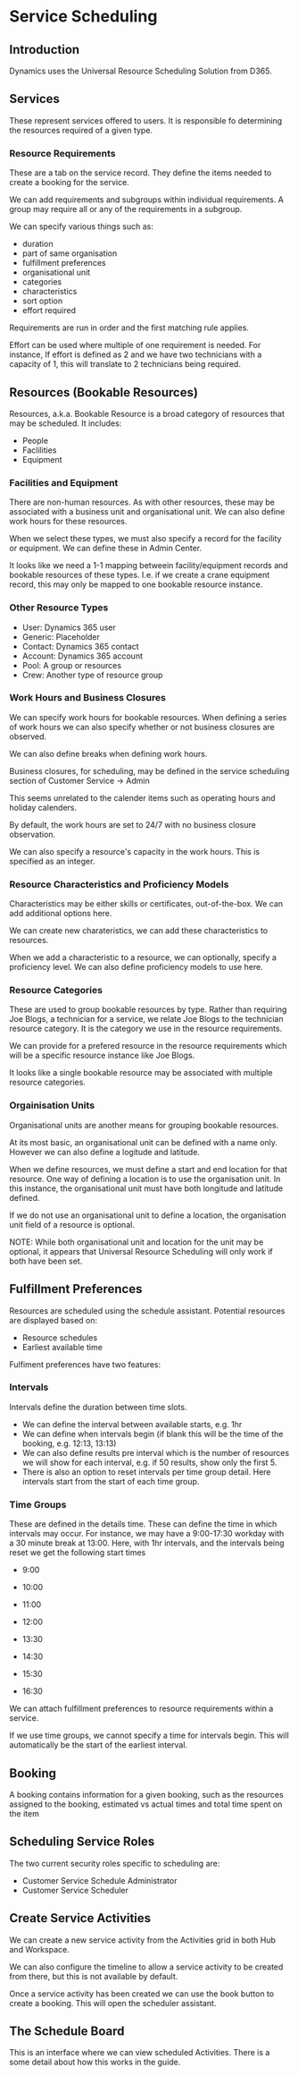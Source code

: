 # Service Scheduling

## Introduction

Dynamics uses the Universal Resource Scheduling Solution from D365. 


## Services

These represent services offered to users. It is responsible fo determining
the resources required of a given type.

### Resource Requirements

These are a tab on the service record. They define the items needed to create
a booking for the service.

We can add requirements and subgroups within individual requirements. A group
may require all or any of the requirements in a subgroup.

We can specify various things such as:
- duration
- part of same organisation
- fulfillment preferences
- organisational unit
- categories
- characteristics
- sort option
- effort required

Requirements are run in order and the first matching rule applies.

Effort can be used where multiple of one requirement is needed. For instance, 
If effort is defined as 2 and we have two technicians with a capacity of 1, this 
will translate to 2 technicians being required.

## Resources (Bookable Resources)

Resources, a.k.a. Bookable Resource is a broad category of resources that may be
scheduled. It includes:
- People
- Faclilities
- Equipment

### Facilities and Equipment

There are non-human resources. As with other resources, these may be associated
with a business unit and organisational unit. We can also define work hours for
these resources.

When we select these types, we must also specify a record for the facility or 
equipment. We can define these in Admin Center. 

It looks like we need a 1-1 mapping betweein facility/equipment records and
bookable resources of these types. I.e. if we create a crane equipment 
record, this may only be mapped to one bookable resource instance.

### Other Resource Types

- User: Dynamics 365 user
- Generic: Placeholder
- Contact: Dynamics 365 contact
- Account: Dynamics 365 account
- Pool: A group or resources
- Crew: Another type of resource group

### Work Hours and Business Closures

We can specify work hours for bookable resources. When defining a series of work
hours we can also specify whether or not business closures are observed.

We can also define breaks when defining work hours.

Business closures, for scheduling, may be defined in the service scheduling
section of Customer Service -> Admin

This seems unrelated to the calender items such as operating hours and holiday
calenders.

By default, the work hours are set to 24/7 with no business closure observation.

We can also specify a resource's capacity in the work hours. This is specified
as an integer. 

### Resource Characteristics and Proficiency Models

Characteristics may be either skills or certificates, out-of-the-box. We can add 
additional options here.

We can create new charateristics, we can add these characteristics to resources.

When we add a characteristic to a resource, we can optionally, specify a 
proficiency level. We can also define proficiency models to use here.

### Resource Categories

These are used to group bookable resources by type. Rather than requiring Joe
Blogs, a technician for a service, we relate Joe Blogs to the technician 
resource category. It is the category we use in the resource requirements.

We can provide for a prefered resource in the resource requirements which will
be a specific resource instance like Joe Blogs.

It looks like a single bookable resource may be associated with multiple 
resource categories. 


### Orgainisation Units

Organisational units are another means for grouping bookable resources. 

At its most basic, an organisational unit can be defined with a name only. 
However we can also define a logitude and latitude. 

When we define resources, we must define a start and end location for that 
resource. One way of defining a location is to use the organisation unit. In 
this instance, the organisational unit must have both longitude and latitude
defined.

If we do not use an organisational unit to define a location, the organisation
unit field of a resource is optional.

NOTE: While both organisational unit and location for the unit may be 
optional, it appears that Universal Resource Scheduling will only work if both
have been set.

## Fulfillment Preferences

Resources are scheduled using the schedule assistant. Potential resources are 
displayed based on:
- Resource schedules
- Earliest available time

Fulfiment preferences have two features:

### Intervals

Intervals define the duration between time slots. 
- We can define the interval between available starts, e.g. 1hr
- We can define when intervals begin (if blank this will be the time of the
booking, e.g. 12:13, 13:13)
- We can also define results pre interval which is the number of resources we
will show for each interval, e.g. if 50 results, show only the first 5.
- There is also an option to reset intervals per time group detail. Here 
intervals start from the start of each time group. 

### Time Groups

These are defined in the details time.
These can define the time in which intervals may occur. For instance, we may 
have a 9:00-17:30 workday with a 30 minute break at 13:00. Here, with 1hr 
intervals, and the intervals being reset we get the following start times
- 9:00
- 10:00
- 11:00
- 12:00

- 13:30
- 14:30
- 15:30
- 16:30

We can attach fulfillment preferences to resource requirements within a service.

If we use time groups, we cannot specify a time for intervals begin. This will
automatically be the start of the earliest interval.

## Booking

A booking contains information for a given booking, such as the resources 
assigned to the booking, estimated vs actual times and total time spent on the
item

## Scheduling Service Roles

The two current security roles specific to scheduling are:
- Customer Service Schedule Administrator
- Customer Service Scheduler

## Create Service Activities

We can create a new service activity from the Activities grid in both Hub and
Workspace.

We can also configure the timeline to allow a service activity to be created
from there, but this is not available by default.

Once a service activity has been created we can use the book button to create
a booking. This will open the scheduler assistant.

## The Schedule Board

This is an interface where we can view scheduled Activities. There is a some 
detail about how this works in the guide. 













